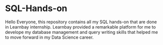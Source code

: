 # SQL-Hands-on
Hello Everyone, this repository contains all my SQL hands-on that are done in Learnbay internship. Learnbay provided a remarkable platform for me to develope my database management and query writing skills that helped me to move forward in my Data Science career.
